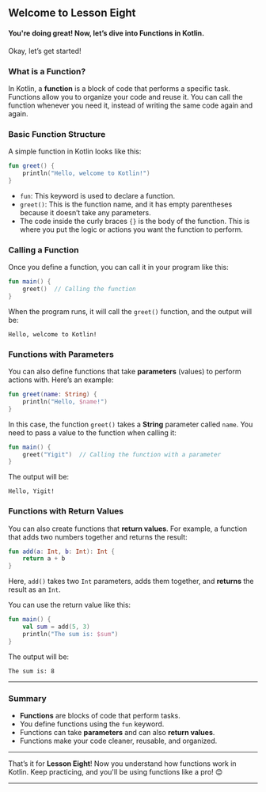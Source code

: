 

## Welcome to Lesson Eight

#### You're doing great! Now, let’s dive into Functions in Kotlin.

Okay, let’s get started!

### What is a Function?

In Kotlin, a **function** is a block of code that performs a specific task. Functions allow you to organize your code and reuse it. You can call the function whenever you need it, instead of writing the same code again and again.

### Basic Function Structure

A simple function in Kotlin looks like this:

```kotlin
fun greet() {
    println("Hello, welcome to Kotlin!")
}
```

- `fun`: This keyword is used to declare a function.
- `greet()`: This is the function name, and it has empty parentheses because it doesn’t take any parameters.
- The code inside the curly braces `{}` is the body of the function. This is where you put the logic or actions you want the function to perform.

### Calling a Function

Once you define a function, you can call it in your program like this:

```kotlin
fun main() {
    greet()  // Calling the function
}
```

When the program runs, it will call the `greet()` function, and the output will be:

```
Hello, welcome to Kotlin!
```

### Functions with Parameters

You can also define functions that take **parameters** (values) to perform actions with. Here’s an example:

```kotlin
fun greet(name: String) {
    println("Hello, $name!")
}
```

In this case, the function `greet()` takes a **String** parameter called `name`. You need to pass a value to the function when calling it:

```kotlin
fun main() {
    greet("Yigit")  // Calling the function with a parameter
}
```

The output will be:

```
Hello, Yigit!
```

### Functions with Return Values

You can also create functions that **return values**. For example, a function that adds two numbers together and returns the result:

```kotlin
fun add(a: Int, b: Int): Int {
    return a + b
}
```

Here, `add()` takes two `Int` parameters, adds them together, and **returns** the result as an `Int`.

You can use the return value like this:

```kotlin
fun main() {
    val sum = add(5, 3)
    println("The sum is: $sum")
}
```

The output will be:

```
The sum is: 8
```

---

### Summary

- **Functions** are blocks of code that perform tasks.
- You define functions using the `fun` keyword.
- Functions can take **parameters** and can also **return values**.
- Functions make your code cleaner, reusable, and organized.

---

That’s it for **Lesson Eight**! Now you understand how functions work in Kotlin. Keep practicing, and you'll be using functions like a pro! 😊

---

